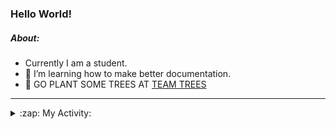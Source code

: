 ### Hello World!

##### About:
- Currently I am a student.
- 🌱 I’m learning how to make better documentation.
- 🌱 GO PLANT SOME TREES AT [TEAM TREES](https://teamtrees.org/)

---
<details>
  <summary>:zap: My Activity:</summary>
  
<!--START_SECTION:waka-->
![Code Time](http://img.shields.io/badge/Code%20Time-1%2C121%20hrs%2042%20mins-blue)

**I'm a Night 🦉** 

```text
🌞 Morning                1677 commits        ██░░░░░░░░░░░░░░░░░░░░░░░   09.98 % 
🌆 Daytime                5646 commits        ████████░░░░░░░░░░░░░░░░░   33.59 % 
🌃 Evening                4785 commits        ███████░░░░░░░░░░░░░░░░░░   28.46 % 
🌙 Night                  4703 commits        ███████░░░░░░░░░░░░░░░░░░   27.98 % 
```
📅 **I'm Most Productive on Wednesday** 

```text
Monday                   2409 commits        ████░░░░░░░░░░░░░░░░░░░░░   14.33 % 
Tuesday                  2118 commits        ███░░░░░░░░░░░░░░░░░░░░░░   12.60 % 
Wednesday                4014 commits        ██████░░░░░░░░░░░░░░░░░░░   23.88 % 
Thursday                 2253 commits        ███░░░░░░░░░░░░░░░░░░░░░░   13.40 % 
Friday                   1676 commits        ██░░░░░░░░░░░░░░░░░░░░░░░   09.97 % 
Saturday                 1478 commits        ██░░░░░░░░░░░░░░░░░░░░░░░   08.79 % 
Sunday                   2863 commits        ████░░░░░░░░░░░░░░░░░░░░░   17.03 % 
```


📊 **This Week I Spent My Time On** 

```text
🔥 Editors: 
VS Code                  5 hrs 46 mins       █████████████████████████   100.00 % 

🐱‍💻 Projects: 
praise                   5 hrs 46 mins       █████████████████████████   99.93 % 
CSF22                    0 secs              ░░░░░░░░░░░░░░░░░░░░░░░░░   00.07 % 
```


 Last Updated on 13/05/2023 17:08:09 UTC
<!--END_SECTION:waka-->
</details>
